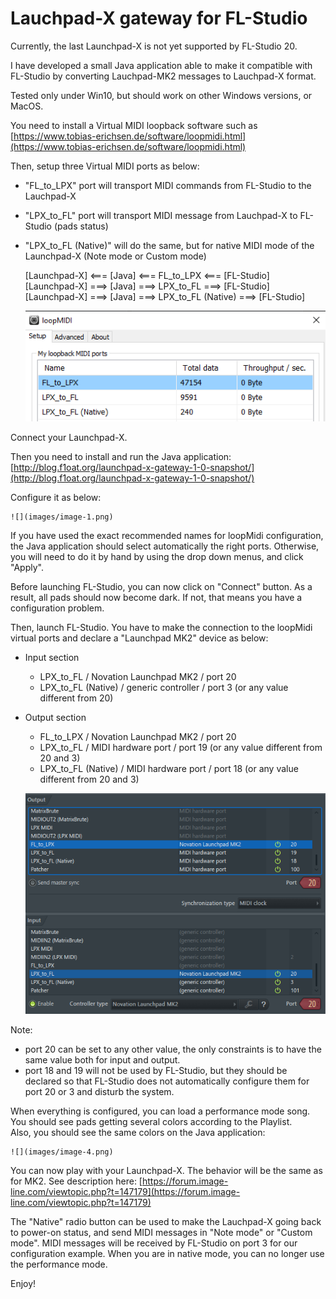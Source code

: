 # Lauchpad-X gateway for FL-Studio

Currently, the last Launchpad-X is not yet supported by FL-Studio 20.

I have developed a small Java application able to make it compatible with FL-Studio by converting Lauchpad-MK2 messages to Lauchpad-X format.

Tested only under Win10, but should work on other Windows versions, or MacOS.

You need to install a Virtual MIDI loopback software such as [https://www.tobias-erichsen.de/software/loopmidi.html](https://www.tobias-erichsen.de/software/loopmidi.html)

Then, setup three Virtual MIDI ports as below:

- "FL\_to\_LPX" port will transport MIDI commands from FL-Studio to the Lauchpad-X
- "LPX\_to\_FL" port will transport MIDI message from Lauchpad-X to FL-Studio (pads status)
- "LPX\_to\_FL (Native)" will do the same, but for native MIDI mode of the Launchpad-X (Note mode or Custom mode)


    [Launchpad-X\] <=== \[Java\] <=== FL\_to\_LPX <=== \[FL-Studio\]  
    [Launchpad-X\] ===> \[Java\] ===> LPX\_to\_FL ===> \[FL-Studio\]  
    [Launchpad-X\] ===> \[Java\] ===> LPX\_to\_FL (Native) ===> \[FL-Studio\]

    ![](images/image.png)

Connect your Launchpad-X.

Then you need to install and run the Java application: [http://blog.f1oat.org/launchpad-x-gateway-1-0-snapshot/](http://blog.f1oat.org/launchpad-x-gateway-1-0-snapshot/)

Configure it as below:

    ![](images/image-1.png)

If you have used the exact recommended names for loopMidi configuration, the Java application should select automatically the right ports. Otherwise, you will need to do it by hand by using the drop down menus, and click "Apply".

Before launching FL-Studio, you can now click on "Connect" button. As a result, all pads should now become dark. If not, that means you have a configuration problem.

Then, launch FL-Studio. You have to make the connection to the loopMidi virtual ports and declare a "Launchpad MK2" device as below:

- Input section
    - LPX\_to\_FL / Novation Launchpad MK2 / port 20
    - LPX\_to\_FL (Native) / generic controller / port 3 (or any value different from 20)
- Output section
    - FL\_to\_LPX / Novation Launchpad MK2 / port 20
    - LPX\_to\_FL / MIDI hardware port / port 19 (or any value different from 20 and 3)
    - LPX\_to\_FL (Native) / MIDI hardware port / port 18 (or any value different from 20 and 3)


    ![](images/image-3.png)

Note:

- port 20 can be set to any other value, the only constraints is to have the same value both for input and output.
- port 18 and 19 will not be used by FL-Studio, but they should be declared so that FL-Studio does not automatically configure them for port 20 or 3 and disturb the system.

When everything is configured, you can load a performance mode song.  
You should see pads getting several colors according to the Playlist.  
Also, you should see the same colors on the Java application:

    ![](images/image-4.png)

You can now play with your Launchpad-X. The behavior will be the same as for MK2. See description here: [https://forum.image-line.com/viewtopic.php?t=147179](https://forum.image-line.com/viewtopic.php?t=147179)

The "Native" radio button can be used to make the Lauchpad-X going back to power-on status, and send MIDI messages in "Note mode" or "Custom mode". MIDI messages will be received by FL-Studio on port 3 for our configuration example. When you are in native mode, you can no longer use the performance mode.

Enjoy!
